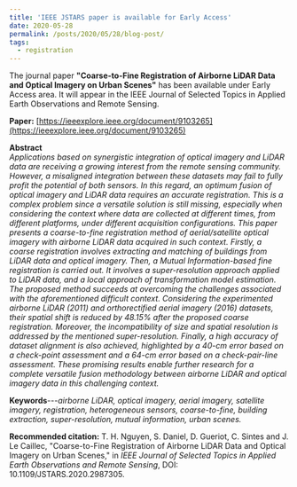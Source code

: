 ```yaml
---
title: 'IEEE JSTARS paper is available for Early Access'
date: 2020-05-28
permalink: /posts/2020/05/28/blog-post/
tags:
  - registration
---
```


The journal paper **"Coarse-to-Fine Registration of Airborne LiDAR Data and Optical Imagery on Urban Scenes"** has been available under Early Access area.
It will appear in the IEEE Journal of Selected Topics in Applied Earth Observations and Remote Sensing.

**Paper:** [https://ieeexplore.ieee.org/document/9103265](https://ieeexplore.ieee.org/document/9103265)<br>
<!-- **Github:** [https://github.com/nthuy190991/SRSM_QuebecCity_building_extraction](https://github.com/nthuy190991/SRSM_QuebecCity_building_extraction)<br>
**Project page** (in French, only introduction) can be found [here](https://crdig.ulaval.ca/portfolio/methodes-et-outils-geomatiques-pour-la-production-dun-portrait-du-risque-lie-aux-inondations-et-danticipation-de-ces-dernieres/).<br>
 -->


**Abstract**<br>
*Applications based on synergistic integration of optical imagery and LiDAR data are receiving a growing interest from the remote sensing community. However, a misaligned integration between these datasets may fail to fully profit the potential of both sensors. In this regard, an optimum fusion of optical imagery and LiDAR data requires an accurate registration. This is a complex problem since a versatile solution is still missing, especially when considering the context where data are collected at different times, from different platforms, under different acquisition configurations. This paper presents a coarse-to-fine registration method of aerial/satellite optical imagery with airborne LiDAR data acquired in such context. Firstly, a coarse registration involves extracting and matching of buildings from LiDAR data and optical imagery. Then, a Mutual Information-based fine registration is carried out. It involves a super-resolution approach applied to LiDAR data, and a local approach of transformation model estimation. The proposed method succeeds at overcoming the challenges associated with the aforementioned difficult context. Considering the experimented airborne LiDAR (2011) and orthorectified aerial imagery (2016) datasets, their spatial shift is reduced by 48.15% after the proposed coarse registration. Moreover, the incompatibility of size and spatial resolution is addressed by the mentioned super-resolution. Finally, a high accuracy of dataset alignment is also achieved, highlighted by a 40-cm error based on a check-point assessment and a 64-cm error based on a check-pair-line assessment. These promising results enable further research for a complete versatile fusion methodology between airborne LiDAR and optical imagery data in this challenging context.*

**Keywords**---*airborne LiDAR, optical imagery, aerial imagery, satellite imagery, registration, heterogeneous sensors, coarse-to-fine, building extraction, super-resolution, mutual information, urban scenes.*

**Recommended citation:** T. H. Nguyen, S. Daniel, D. Gueriot, C. Sintes and J. Le Caillec, "Coarse-to-Fine Registration of Airborne LiDAR Data and Optical Imagery on Urban Scenes," in *IEEE Journal of Selected Topics in Applied Earth Observations and Remote Sensing*, DOI: 10.1109/JSTARS.2020.2987305.
